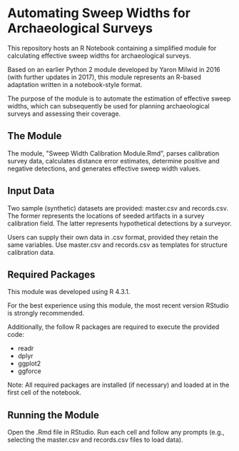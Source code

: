 # Automating Sweep Widths for Archaeological Surveys

This repository hosts an R Notebook containing a simplified module for calculating effective sweep widths for archaeological surveys.

Based on an earlier Python 2 module developed by Yaron Milwid in 2016 (with further updates in 2017), this module represents an R-based adaptation written in a notebook-style format. 

The purpose of the module is to automate the estimation of effective sweep widths, which can subsequently be used for planning archaeological surveys and assessing their coverage.

## The Module

The module, "Sweep Width Calibration Module.Rmd", parses calibration survey data, calculates distance error estimates, determine positive and negative detections, and generates effective sweep width values. 

## Input Data

Two sample (synthetic) datasets are provided: master.csv and records.csv. The former represents the locations of seeded artifacts in a survey calibration field. The latter represents hypothetical detections by a surveyor. 

Users can supply their own data in .csv format, provided they retain the same variables. Use master.csv and records.csv as templates for structure calibration data. 

## Required Packages

This module was developed using R 4.3.1.

For the best experience using this module, the most recent version RStudio is strongly recommended. 

Additionally, the follow R packages are required to execute the provided code:

- readr
- dplyr
- ggplot2
- ggforce

Note: All required packages are installed (if necessary) and loaded at in the first cell of the notebook. 

## Running the Module

Open the .Rmd file in RStudio. Run each cell and follow any prompts (e.g., selecting the master.csv and records.csv files to load data). 
